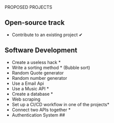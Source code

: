 PROPOSED PROJECTS
## **Open-source track**
- Contribute to an existing project ✔

## **Software Development**
- Create a useless hack *
- Write a sorting method * (Bubble sort)
- Random Quote generator
- Random number generator 
- Use a Email Api 
- Use a Music API *
- Create a database *
- Web scraping 
- Set up a CI/CD workflow in one of the projects*
- Connect two APIs together *
- Authentication System ##